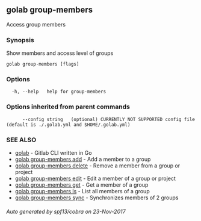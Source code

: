 ## golab group-members

Access group members

### Synopsis


Show members and access level of groups

```
golab group-members [flags]
```

### Options

```
  -h, --help   help for group-members
```

### Options inherited from parent commands

```
      --config string   (optional) CURRENTLY NOT SUPPORTED config file (default is ./.golab.yml and $HOME/.golab.yml)
```

### SEE ALSO
* [golab](golab.md)	 - Gitlab CLI written in Go
* [golab group-members add](golab_group-members_add.md)	 - Add a member to a group
* [golab group-members delete](golab_group-members_delete.md)	 - Remove a member from a group or project
* [golab group-members edit](golab_group-members_edit.md)	 - Edit a member of a group or project
* [golab group-members get](golab_group-members_get.md)	 - Get a member of a group
* [golab group-members ls](golab_group-members_ls.md)	 - List all members of a group
* [golab group-members sync](golab_group-members_sync.md)	 - Synchronizes members of 2 groups

###### Auto generated by spf13/cobra on 23-Nov-2017
